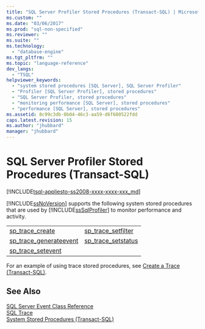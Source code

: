 ```yaml
---
title: "SQL Server Profiler Stored Procedures (Transact-SQL) | Microsoft Docs"
ms.custom: ""
ms.date: "03/06/2017"
ms.prod: "sql-non-specified"
ms.reviewer: ""
ms.suite: ""
ms.technology: 
  - "database-engine"
ms.tgt_pltfrm: ""
ms.topic: "language-reference"
dev_langs: 
  - "TSQL"
helpviewer_keywords: 
  - "system stored procedures [SQL Server], SQL Server Profiler"
  - "Profiler [SQL Server Profiler], stored procedures"
  - "SQL Server Profiler, stored procedures"
  - "monitoring performance [SQL Server], stored procedures"
  - "performance [SQL Server], stored procedures"
ms.assetid: 8c99c3db-0b04-46c3-aa59-d6f680522fdd
caps.latest.revision: 15
ms.author: "jhubbard"
manager: "jhubbard"
---
```

# SQL Server Profiler Stored Procedures (Transact-SQL)
[!INCLUDE[tsql-appliesto-ss2008-xxxx-xxxx-xxx_md](../../../a9retired/includes/tsql-appliesto-ss2008-xxxx-xxxx-xxx-md.md)]

  [!INCLUDE[ssNoVersion](../../../a9notintoc/includes/ssnoversion-md.md)] supports the following system stored procedures that are used by [!INCLUDE[ssSqlProfiler](../../../a9retired/includes/sssqlprofiler-md.md)] to monitor performance and activity.  
  
|||  
|-|-|  
|[sp_trace_create](../../../relational-databases/reference/system-stored-procedures/sp-trace-create-transact-sql.md)|[sp_trace_setfilter](../../../relational-databases/reference/system-stored-procedures/sp-trace-setfilter-transact-sql.md)|  
|[sp_trace_generateevent](../../../relational-databases/reference/system-stored-procedures/sp-trace-generateevent-transact-sql.md)|[sp_trace_setstatus](../../../relational-databases/reference/system-stored-procedures/sp-trace-setstatus-transact-sql.md)|  
|[sp_trace_setevent](../../../relational-databases/reference/system-stored-procedures/sp-trace-setevent-transact-sql.md)||  
  
 For an example of using trace stored procedures, see [Create a Trace &#40;Transact-SQL&#41;](../../../relational-databases/sql-trace/create-a-trace-transact-sql.md).  
  
## See Also  
 [SQL Server Event Class Reference](../../../relational-databases/event-classes/sql-server-event-class-reference.md)   
 [SQL Trace](../../../relational-databases/sql-trace/sql-trace.md)   
 [System Stored Procedures &#40;Transact-SQL&#41;](../../../relational-databases/reference/system-stored-procedures/system-stored-procedures-transact-sql.md)  
  
  